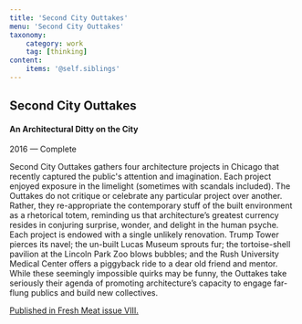 ```yaml
---
title: 'Second City Outtakes'
menu: 'Second City Outtakes'
taxonomy:
    category: work
    tag: [thinking]
content:
    items: '@self.siblings'
---
```


## Second City Outtakes
#### An Architectural Ditty on the City

<span class="textcolor">2016 — Complete</span>

Second City Outtakes gathers four architecture projects in Chicago that recently captured the public's attention and imagination. Each project enjoyed exposure in the limelight (sometimes with scandals included). The Outtakes do not critique or celebrate any particular project over another. Rather, they re-appropriate the contemporary stuff of the built environment as a rhetorical totem, reminding us that architecture’s greatest currency resides in conjuring surprise, wonder, and delight in the human psyche. Each project is endowed with a single unlikely renovation. Trump Tower pierces its navel; the un-built Lucas Museum sprouts fur; the tortoise-shell pavilion at the Lincoln Park Zoo blows bubbles; and the Rush University Medical Center offers a piggyback ride to a dear old friend and mentor. While these seemingly impossible quirks may be funny, the Outtakes take seriously their agenda of promoting architecture’s capacity to engage far-flung publics and build new collectives.

[Published in Fresh Meat issue VIII.](http://www.freshmeatjournal.com/fm-viii)

 
